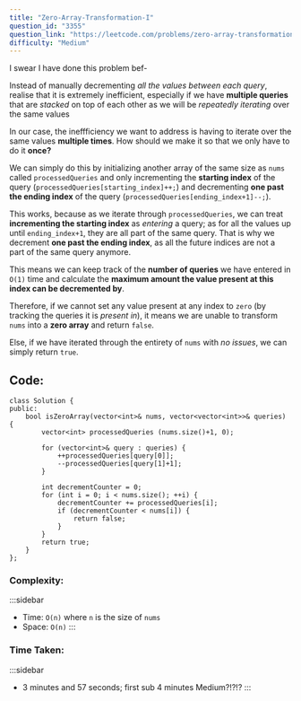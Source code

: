 ```yaml
---
title: "Zero-Array-Transformation-I"
question_id: "3355"
question_link: "https://leetcode.com/problems/zero-array-transformation-i/"
difficulty: "Medium"
---
```


I swear I have done this problem bef-

Instead of manually decrementing *all the values between each query*,
realise that it is extremely inefficient, especially if we have **multiple queries** that are *stacked* on top of each other
as we will be *repeatedly iterating* over the same values

In our case, the ineffficiency we want to address is having to iterate over the same values **multiple times**.
How should we make it so that we only have to do it **once?**

We can simply do this by initializing another array of the same size as `nums` called `processedQueries`
and only incrementing the **starting index** of the query (`processedQueries[starting_index]++;`) 
and decrementing **one past the ending index** of the query (`processedQueries[ending_index+1]--;`).


This works, because as we iterate through `processedQueries`, we can treat **incrementing the starting index** as *entering* a query;
as for all the values up until `ending_index+1`, they are all part of the same query.
That is why we decrement **one past the ending index**, as all the future indices are not a part of the same query anymore.

This means we can keep track of the **number of queries** we have entered in `O(1)` time
and calculate the **maximum amount the value present at this index can be decremented by**.

Therefore, if we cannot set any value present at any index to `zero` (by tracking the queries it is *present in*),
it means we are unable to transform `nums` into a **zero array** and return `false`.

Else, if we have iterated through the entirety of `nums` with *no issues*, we can simply return `true`.

## Code<span>:</span>

```{.cpp}
class Solution {
public:
    bool isZeroArray(vector<int>& nums, vector<vector<int>>& queries) {
        vector<int> processedQueries (nums.size()+1, 0);

        for (vector<int>& query : queries) {
            ++processedQueries[query[0]];
            --processedQueries[query[1]+1];
        }

        int decrementCounter = 0;
        for (int i = 0; i < nums.size(); ++i) {
            decrementCounter += processedQueries[i];
            if (decrementCounter < nums[i]) {
                return false;
            }
        }
        return true;
    }
};
```

### Complexity<span>:</span>

:::sidebar 
- Time: `O(n)` where `n` is the size of `nums`
- Space: `O(n)`
:::

### Time Taken<span>:</span>

:::sidebar
- 3 minutes and 57 seconds; first sub 4 minutes Medium?!?!?
:::
